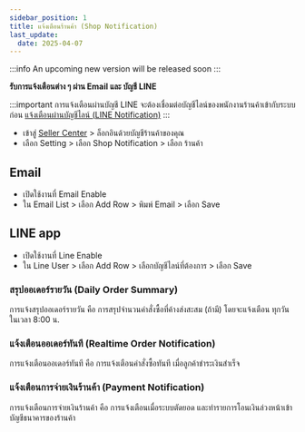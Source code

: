 ```yaml
---
sidebar_position: 1
title: แจ้งเตือนร้านค้า (Shop Notification)
last_update:
  date: 2025-04-07
---
```


:::info
An upcoming new version will be released soon
:::

**รับการแจ้งเตือนต่าง ๆ ผ่าน Email และ บัญชี LINE**

:::important
การแจ้งเตือนผ่านบัญชี LINE จะต้องเชื่อมต่อบัญชีไลน์ของพนักงานร้านค้าเข้ากับระบบก่อน
[แจ้งเตือนผ่านบัญชีไลน์ (LINE Notification)](/shop/notification/line-notification.md)
:::

- เข้าสู่ [Seller Center](https://seller.cafn.co) > ล็อกอินด้วยบัญชีร้านค้าของคุณ 
- เลือก Setting > เลือก Shop Notification > เลือก ร้านค้า

## Email
- เปิดใช้งานที่ Email Enable
- ใน Email List > เลือก Add Row > พิมพ์ Email > เลือก Save

## LINE app
- เปิดใช้งานที่ Line Enable
- ใน Line User > เลือก Add Row > เลือกบัญชีไลน์ที่ต้องการ > เลือก Save

### สรุปออเดอร์รายวัน (Daily Order Summary)
การแจ้งสรุปออเดอร์รายวัน คือ การสรุปจำนวนคำสั่งซื้อที่ค้างส่งสะสม (ถ้ามี) โดยจะแจ้งเตือน ทุกวัน ในเวลา 8:00 น.

### แจ้งเตือนออเดอร์ทันที (Realtime Order Notification)
การแจ้งเตือนออเดอร์ทันที คือ การแจ้งเตือนคำสั่งซื้อทันที เมื่อลูกค้าชำระเงินสำเร็จ

### แจ้งเตือนการจ่ายเงินร้านค้า (Payment Notification)
การแจ้งเตือนการจ่ายเงินร้านค้า คือ การแจ้งเตือนเมื่อระบบตัดยอด  และทำรายการโอนเงินล่วงหน้าเข้าบัญชีธนาคารของร้านค้า 



